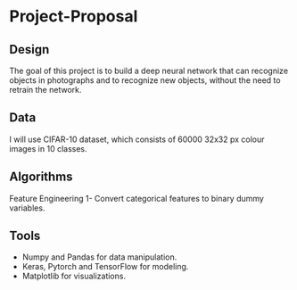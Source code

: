 # Project-Proposal

## Design
The goal of this project is to build a deep neural network that can recognize objects in photographs and to recognize new objects, without the need to retrain the network.

## Data
I will use CIFAR-10 dataset, which consists of 60000 32x32 px colour images in 10 classes.

## Algorithms
Feature Engineering
1- Convert categorical features to binary dummy variables.

## Tools
- Numpy and Pandas for data manipulation.
- Keras, Pytorch and TensorFlow for modeling.
- Matplotlib for visualizations.

